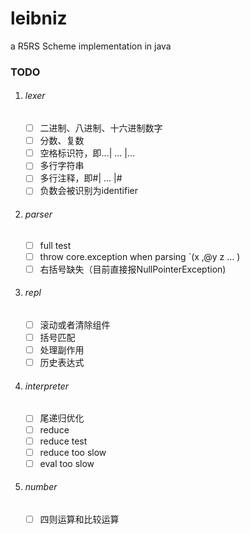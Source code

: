 # leibniz
 a R5RS Scheme implementation in java

### TODO

1. ###### lexer

   - [ ] 二进制、八进制、十六进制数字
   - [ ] 分数、复数
   - [ ] 空格标识符，即...| ... |...
   - [ ] 多行字符串
   - [ ] 多行注释，即#| ... |#
   - [ ] 负数会被识别为identifier
   
2. ###### parser
   
   - [ ] full test
   - [ ] throw core.exception when parsing `(x ,@y z ... )
   - [ ] 右括号缺失（目前直接报NullPointerException)
   
3. ###### repl
   
   - [ ] 滚动或者清除组件
   - [ ] 括号匹配
   - [ ] 处理副作用
   - [ ] 历史表达式
   
4. ###### interpreter

   - [ ] 尾递归优化
   - [ ] reduce
   - [ ] reduce test
   - [ ] reduce too slow
   - [ ] eval too slow

5. ###### number
   
   - [ ] 四则运算和比较运算